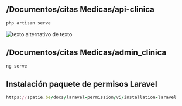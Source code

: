 ## /Documentos/citas Medicas/api-clinica
```ruby
php artisan serve
```
![texto alternativo de texto](./Imagenes/anexo3.PNG)

## /Documentos/citas Medicas/admin_clinica
```ruby
ng serve
```
## Instalación paquete de permisos Laravel
```ruby
https://spatie.be/docs/laravel-permission/v5/installation-laravel
```
